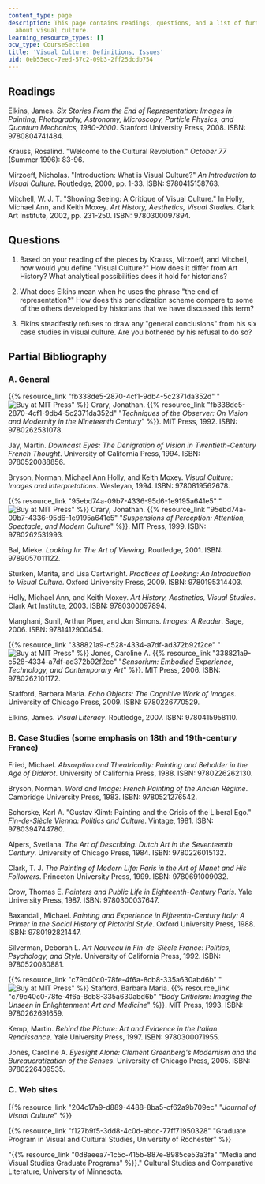 ```yaml
---
content_type: page
description: This page contains readings, questions, and a list of further readings
  about visual culture.
learning_resource_types: []
ocw_type: CourseSection
title: 'Visual Culture: Definitions, Issues'
uid: 0eb55ecc-7eed-57c2-09b3-2ff25dcdb754
---
```


Readings
--------

Elkins, James. _Six Stories From the End of Representation: Images in Painting, Photography, Astronomy, Microscopy, Particle Physics, and Quantum Mechanics, 1980-2000_. Stanford University Press, 2008. ISBN: 9780804741484.

Krauss, Rosalind. "Welcome to the Cultural Revolution." _October 77_ (Summer 1996): 83-96.

Mirzoeff, Nicholas. "Introduction: What is Visual Culture?" _An Introduction to Visual Culture_. Routledge, 2000, pp. 1-33. ISBN: 9780415158763.

Mitchell, W. J. T. "Showing Seeing: A Critique of Visual Culture." In Holly, Michael Ann, and Keith Moxey. _Art History, Aesthetics, Visual Studies_. Clark Art Institute, 2002, pp. 231-250. ISBN: 9780300097894.

Questions
---------

1.  Based on your reading of the pieces by Krauss, Mirzoeff, and Mitchell, how would you define "Visual Culture?" How does it differ from Art History? What analytical possibilities does it hold for historians?
    
2.  What does Elkins mean when he uses the phrase "the end of representation?" How does this periodization scheme compare to some of the others developed by historians that we have discussed this term?
    
3.  Elkins steadfastly refuses to draw any "general conclusions" from his six case studies in visual culture. Are you bothered by his refusal to do so?
    

Partial Bibliography
--------------------

### A. General

{{% resource_link "fb338de5-2870-4cf1-9db4-5c2371da352d" "![Buy at MIT Press](/images/mp_logo.gif)" %}} Crary, Jonathan. {{% resource_link "fb338de5-2870-4cf1-9db4-5c2371da352d" "_Techniques of the Observer: On Vision and Modernity in the Nineteenth Century_" %}}. MIT Press, 1992. ISBN: 9780262531078.

Jay, Martin. _Downcast Eyes: The Denigration of Vision in Twentieth-Century French Thought_. University of California Press, 1994. ISBN: 9780520088856.

Bryson, Norman, Michael Ann Holly, and Keith Moxey. _Visual Culture: Images and Interpretations_. Wesleyan, 1994. ISBN: 9780819562678.

{{% resource_link "95ebd74a-09b7-4336-95d6-1e9195a641e5" "![Buy at MIT Press](/images/mp_logo.gif)" %}} Crary, Jonathan. {{% resource_link "95ebd74a-09b7-4336-95d6-1e9195a641e5" "_Suspensions of Perception: Attention, Spectacle, and Modern Culture_" %}}. MIT Press, 1999. ISBN: 9780262531993.

Bal, Mieke. _Looking In: The Art of Viewing_. Routledge, 2001. ISBN: 9789057011122.

Sturken, Marita, and Lisa Cartwright. _Practices of Looking: An Introduction to Visual Culture_. Oxford University Press, 2009. ISBN: 9780195314403.

Holly, Michael Ann, and Keith Moxey. _Art History, Aesthetics, Visual Studies_. Clark Art Institute, 2003. ISBN: 9780300097894.

Manghani, Sunil, Arthur Piper, and Jon Simons. _Images: A Reader_. Sage, 2006. ISBN: 9781412900454.

{{% resource_link "338821a9-c528-4334-a7df-ad372b92f2ce" "![Buy at MIT Press](/images/mp_logo.gif)" %}} Jones, Caroline A. {{% resource_link "338821a9-c528-4334-a7df-ad372b92f2ce" "_Sensorium: Embodied Experience, Technology, and Contemporary Art_" %}}. MIT Press, 2006. ISBN: 9780262101172.

Stafford, Barbara Maria. _Echo Objects: The Cognitive Work of Images_. University of Chicago Press, 2009. ISBN: 9780226770529.

Elkins, James. _Visual Literacy_. Routledge, 2007. ISBN: 9780415958110.

### B. Case Studies (some emphasis on 18th and 19th-century France)

Fried, Michael. _Absorption and Theatricality: Painting and Beholder in the Age of Diderot_. University of California Press, 1988. ISBN: 9780226262130.

Bryson, Norman. _Word and Image: French Painting of the Ancien Régime_. Cambridge University Press, 1983. ISBN: 9780521276542.

Schorske, Karl A. "Gustav Klimt: Painting and the Crisis of the Liberal Ego." _Fin-de-Siècle Vienna: Politics and Culture_. Vintage, 1981. ISBN: 9780394744780.

Alpers, Svetlana. _The Art of Describing: Dutch Art in the Seventeenth Century_. University of Chicago Press, 1984. ISBN: 9780226015132.

Clark, T. J. _The Painting of Modern Life: Paris in the Art of Manet and His Followers_. Princeton University Press, 1999. ISBN: 9780691009032.

Crow, Thomas E. _Painters and Public Life in Eighteenth-Century Paris_. Yale University Press, 1987. ISBN: 9780300037647.

Baxandall, Michael. _Painting and Experience in Fifteenth-Century Italy: A Primer in the Social History of Pictorial Style_. Oxford University Press, 1988. ISBN: 9780192821447.

Silverman, Deborah L. _Art Nouveau in Fin-de-Siècle France: Politics, Psychology, and Style_. University of California Press, 1992. ISBN: 9780520080881.

{{% resource_link "c79c40c0-78fe-4f6a-8cb8-335a630abd6b" "![Buy at MIT Press](/images/mp_logo.gif)" %}} Stafford, Barbara Maria. {{% resource_link "c79c40c0-78fe-4f6a-8cb8-335a630abd6b" "_Body Criticism: Imaging the Unseen in Enlightenment Art and Medicine_" %}}. MIT Press, 1993. ISBN: 9780262691659.

Kemp, Martin. _Behind the Picture: Art and Evidence in the Italian Renaissance_. Yale University Press, 1997. ISBN: 9780300071955.

Jones, Caroline A. _Eyesight Alone: Clement Greenberg's Modernism and the Bureaucratization of the Senses_. University of Chicago Press, 2005. ISBN: 9780226409535.

### C. Web sites

{{% resource_link "204c17a9-d889-4488-8ba5-cf62a9b709ec" "_Journal of Visual Culture_" %}}

{{% resource_link "f127b9f5-3dd8-4c0d-abdc-77ff71950328" "Graduate Program in Visual and Cultural Studies, University of Rochester" %}}

"{{% resource_link "0d8aeea7-1c5c-415b-887e-8985ce53a3fa" "Media and Visual Studies Graduate Programs" %}}." Cultural Studies and Comparative Literature, University of Minnesota.